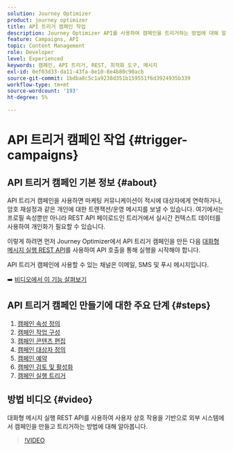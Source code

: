 ```yaml
---
solution: Journey Optimizer
product: journey optimizer
title: API 트리거 캠페인 작업
description: Journey Optimizer API를 사용하여 캠페인을 트리거하는 방법에 대해 알아봅니다.
feature: Campaigns, API
topic: Content Management
role: Developer
level: Experienced
keywords: 캠페인, API 트리거, REST, 최적화 도구, 메시지
exl-id: 0ef03d33-da11-43fa-8e10-8e4b80c90acb
source-git-commit: 1bdba8c5c1a9238d351b159551f6d3924935b339
workflow-type: tm+mt
source-wordcount: '193'
ht-degree: 5%

---
```



# API 트리거 캠페인 작업 {#trigger-campaigns}

## API 트리거 캠페인 기본 정보 {#about}

API 트리거 캠페인을 사용하면 마케팅 커뮤니케이션이 적시에 대상자에게 연락하거나, 암호 재설정과 같은 개인에 대한 트랜잭션/운영 메시지를 보낼 수 있습니다. 여기에서는 프로필 속성뿐만 아니라 REST API 페이로드인 트리거에서 실시간 컨텍스트 데이터를 사용하여 개인화가 필요할 수 있습니다.

이렇게 하려면 먼저 Journey Optimizer에서 API 트리거 캠페인을 만든 다음 [대화형 메시지 실행 REST API](https://developer.adobe.com/journey-optimizer-apis/references/messaging/#tag/execution)를 사용하여 API 호출을 통해 실행을 시작해야 합니다.

API 트리거 캠페인에 사용할 수 있는 채널은 이메일, SMS 및 푸시 메시지입니다.

➡️ [비디오에서 이 기능 살펴보기](#video)

## API 트리거 캠페인 만들기에 대한 주요 단계 {#steps}

1. [캠페인 속성 정의](api-triggered-campaign-properties.md)
1. [캠페인 작업 구성](api-triggered-campaign-action.md)
1. [캠페인 콘텐츠 편집](api-triggered-campaign-content.md)
1. [캠페인 대상자 정의](api-triggered-campaign-audience.md)
1. [캠페인 예약](api-triggered-campaign-schedule.md)
1. [캠페인 검토 및 활성화](review-activate-api-triggered-campaign.md)
1. [캠페인 실행 트리거](trigger-campaigns.md)

## 방법 비디오 {#video}

대화형 메시지 실행 REST API를 사용하여 사용자 상호 작용을 기반으로 외부 시스템에서 캠페인을 만들고 트리거하는 방법에 대해 알아봅니다.

>[!VIDEO](https://video.tv.adobe.com/v/3452732?quality=12&captions=kor)
